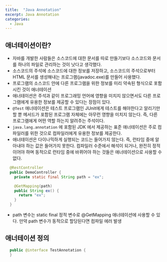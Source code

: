 ```yaml
---
title:  "Java Annotation"
excerpt: Java Annotation
categories:
  - Java
---
```


## 애너테이션이란?
- 자바를 개발한 사람들은 소스코드에 대한 문서를 따로 만들기보다 소스코드와 문서를 하나의 파일로 관리하는 것이 낫다고 생각했다.
- 소스코드의 주석에 소스코드에 대한 정보를 저장하고, 소스코드의 주석으로부터 HTML 문서를 생성해내는 프로그램(javadoc.exe)를 만들어 사용했다.
- 프로그램의 소스코드 안에 다른 프로그램을 위한 정보를 미리 약속된 형식으로 포함시킨 것이 애너테이션
- 애너테이션은 주석과 같이 프로그래밍 언어에 영향을 미치지 않으면서도 다른 프로그램에게 유용한 정보를 제공할 수 있다는 장점이 있다.
-   ```@Test```  애너테이션은 테스트 프로그램인 JUnit에게 테스트를 해야한다고 알리기만 할 뿐 메서드가 포함된 프로그램 자체에는 아무런 영향을 미치지 않는다. 즉, 다른 프로그램에게 어떤 역할 하는지 알려주는 주석이다.
-   ```java.lang.annotation```  에 포함된 JDK 에서 제공하는 표준 애너테이션은 주로 컴파일러를 위한 것으로 컴파일러에게 유용한 정보를 제공한다.
- 애너테이션은 다이나믹하게 실행되는 코드는 들어가지 않는다. 즉, 런타임 중에 알아내야 하는 값은 들어가지 못한다. 컴파일러 수준에서 해석이 되거나, 완전히 정적이어야 하며 동적으로 런타임 중에 바뀌어야 하는 것들은 애너테이션으로 사용할 수 없다.


  
```java
  @RestController
  public DemoController {
    private static final String path = "ex";

    @GetMapping(path)
    public String ex() {
      return "ex";
    }
  }

```  

- path 변수는 static final 정적 변수로 @GetMapping 애너테이션에 사용할 수 있다. 만약 path 변수가 동적으로 할당된다면 컴파일 에러 발생

## 애너테이션 정의

  
```java
  public @interface TestAnnotation {
  }
```  

